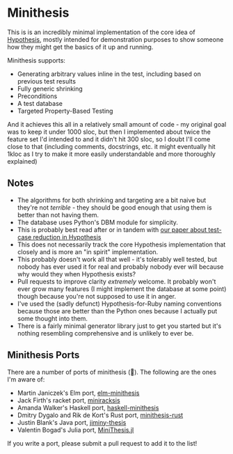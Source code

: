 # Minithesis

This is is an incredibly minimal implementation of the core idea of [Hypothesis](https://github.com/HypothesisWorks/hypothesis),
mostly intended for demonstration purposes to show someone how they might
get the basics of it up and running.

Minithesis supports:

* Generating arbitrary values inline in the test, including based on previous test results
* Fully generic shrinking
* Preconditions
* A test database
* Targeted Property-Based Testing

And it achieves this all in a relatively small amount of code - my original goal was to keep it under 1000 sloc, but then I implemented about twice the feature set I'd intended to and it didn't hit 300 sloc,
so I doubt I'll come close to that (including comments, docstrings, etc. it might eventually hit 1kloc as I try to make it more easily understandable and more thoroughly explained)

## Notes

* The algorithms for both shrinking and targeting are a bit naive but they're not *terrible* - they should be good enough that using them is better than not having them.
* The database uses Python's DBM module for simplicity. 
* This is probably best read after or in tandem with [our paper about test-case reduction in Hypothesis](https://drmaciver.github.io/papers/reduction-via-generation-preview.pdf)
* This does not necessarily track the core Hypothesis implementation that closely and is more an "in spirit" implementation.
* This probably doesn't work all that well - it's tolerably well tested, but nobody has ever used it for real and probably nobody ever will because why would they when Hypothesis exists?
* Pull requests to improve clarity *extremely* welcome. It probably won't ever grow many features (I might implement the database at some point) though because you're not supposed to use it in anger.
* I've used the (sadly defunct) Hypothesis-for-Ruby naming conventions because those are better than the Python ones because I actually put some thought into them.
* There is a fairly minimal generator library just to get you started but it's nothing resembling comprehensive and is unlikely to ever be.


## Minithesis Ports

There are a number of ports of minithesis (:tada:). The following are the ones I'm aware of:

* Martin Janiczek's Elm port, [elm-minithesis](https://github.com/Janiczek/elm-minithesis)
* Jack Firth's racket port, [miniracksis](https://github.com/jackfirth/miniracksis/)
* Amanda Walker's Haskell port, [haskell-minithesis](https://github.com/AnOctopus/haskell-minithesis)
* Dmitry Dygalo and Rik de Kort's Rust port, [minithesis-rust](https://github.com/Rik-de-Kort/minithesis-rust)
* Justin Blank's Java port, [jiminy-thesis](https://github.com/hyperpape/jiminy-thesis)
* Valentin Bogad's Julia port, [MiniThesis.jl](https://github.com/Seelengrab/MiniThesis.jl)

If you write a port, please submit a pull request to add it to the list!
